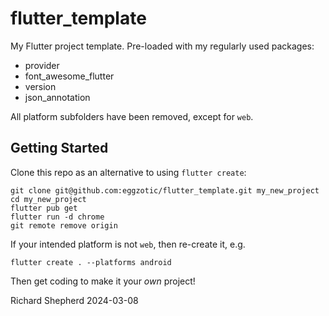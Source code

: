 # flutter_template

My Flutter project template. Pre-loaded with my regularly used packages:

- provider
- font_awesome_flutter
- version
- json_annotation

All platform subfolders have been removed, except for `web`. 

## Getting Started

Clone this repo as an alternative to using `flutter create`:

```
git clone git@github.com:eggzotic/flutter_template.git my_new_project
cd my_new_project
flutter pub get
flutter run -d chrome
git remote remove origin
```

If your intended platform is not `web`, then re-create it, e.g.

```
flutter create . --platforms android
```

Then get coding to make it your *own* project!

Richard Shepherd
2024-03-08
